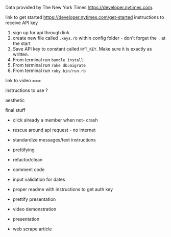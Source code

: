 
Data provided by The New York Times https://developer.nytimes.com.



link to get started https://developer.nytimes.com/get-started
instructions to receive API key

1) sign up for api through link
2) create new file called `.keys.rb` within config folder - don't forget the `.` at the start
3) Save API key to constant called `NYT_KEY`. Make sure it is exactly as written.
4) From terminal run `bundle install`
5) From terminal run `rake db:migrate`
6) From terminal run `ruby bin/run.rb`

link to video ===

instructions to use ?


aesthetic


final stuff
* click already a member when not- crash 
* rescue around api request - no internet
* standardize messages/text instructions
* prettifying
* refactor/clean
* comment code
* input validation for dates
* proper readme with instructions to get auth key
* prettify presentation
* video demonstration
* presentation

* web scrape article

